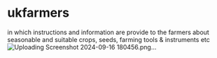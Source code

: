 # ukfarmers

in which instructions and information are provide to the farmers about seasonable and suitable crops, seeds, farming tools & instruments etc
![Uploading Screenshot 2024-09-16 180456.png…]()

